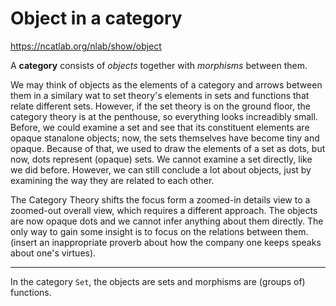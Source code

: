 # Object in a category

https://ncatlab.org/nlab/show/object

A **category** consists of *objects* together with *morphisms* between them.

We may think of objects as the elements of a category and arrows between them in a similary wat to set theory's elements in sets and functions that relate different sets. However, if the set theory is on the ground floor, the category theory is at the penthouse, so everything looks increadibly small. Before, we could examine a set and see that its constituent elements are opaque stanalone objects; now, the sets themselves have become tiny and opaque. Because of that, we used to draw the elements of a set as dots, but now, dots represent (opaque) sets. We cannot examine a set directly, like we did before. However, we can still conclude a lot about objects, just by examining the way they are related to each other.

The Category Theory shifts the focus form a zoomed-in details view to a zoomed-out overall view, which requires a different approach. The objects are now opaque dots and we cannot infer anything about them directly. The only way to gain some insight is to focus on the relations between them. (insert an inappropriate proverb about how the company one keeps speaks about one's virtues).

---

In the category `Set`, the objects are sets and morphisms are (groups of) functions.
